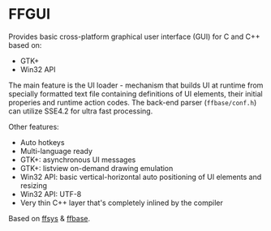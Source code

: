 # FFGUI

Provides basic cross-platform graphical user interface (GUI) for C and C++ based on:

* GTK+
* Win32 API

The main feature is the UI loader - mechanism that builds UI at runtime from specially formatted text file containing definitions of UI elements, their initial properies and runtime action codes.
The back-end parser (`ffbase/conf.h`) can utilize SSE4.2 for ultra fast processing.

Other features:

* Auto hotkeys
* Multi-language ready
* GTK+: asynchronous UI messages
* GTK+: listview on-demand drawing emulation
* Win32 API: basic vertical-horizontal auto positioning of UI elements and resizing
* Win32 API: UTF-8
* Very thin C++ layer that's completely inlined by the compiler

Based on [ffsys](https://github.com/stsaz/ffsys) & [ffbase](https://github.com/stsaz/ffbase).
